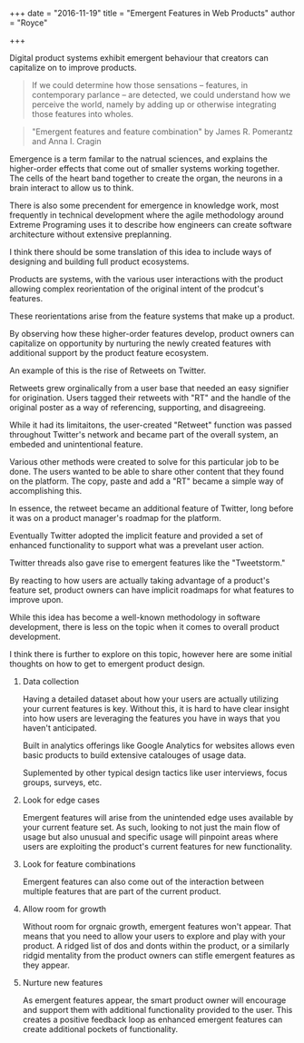 +++
date = "2016-11-19"
title = "Emergent Features in Web Products"
author = "Royce"

+++

Digital product systems exhibit emergent behaviour that creators can capitalize on to improve products. 

<!--more--> 

> If we could determine how those sensations – features, in contemporary parlance – are detected, we could understand how we perceive the world, namely by adding up or otherwise integrating those features into wholes.

> "Emergent features and feature combination" by James R. Pomerantz and Anna I. Cragin

Emergence is a term familar to the natrual sciences, and explains the higher-order effects that come out of smaller systems working together. The cells of the heart band together to create the organ, the neurons in a brain interact to allow us to think. 

There is also some precendent for emergence in knowledge work, most frequently in technical development where the agile methodology around Extreme Programing uses it to describe how engineers can create software architecture without extensive preplanning. 

I think there should be some translation of this idea to include ways of designing and building full product ecosystems. 

Products are systems, with the various user interactions with the product allowing complex reorientation of the original intent of the prodcut's features. 

These reorientations arise from the feature systems that make up a product.

By observing how these higher-order features develop, product owners can capitalize on opportunity by nurturing the newly created features with additional support by the product feature ecosystem. 

An example of this is the rise of Retweets on Twitter. 

Retweets grew orginalically from a user base that needed an easy signifier for origination. Users tagged their retweets with "RT" and the handle of the original poster as a way of referencing, supporting, and disagreeing. 

While it had its limitaitons, the user-created "Retweet" function was passed throughout Twitter's network and became part of the overall system, an embeded and unintentional feature. 

Various other methods were created to solve for this particular job to be done. The users wanted to be able to share other content that they found on the platform. The copy, paste and add a "RT" became a simple way of accomplishing this.

In essence, the retweet became an additional feature of Twitter, long before it was on a product manager's roadmap for the platform. 

Eventually Twitter adopted the implicit feature and provided a set of enhanced functionality to support what was a prevelant user action. 

Twitter threads also gave rise to emergent features like the "Tweetstorm."

By reacting to how users are actually taking advantage of a product's feature set, product owners can have implicit roadmaps for what features to improve upon. 

While this idea has become a well-known methodology in software development, there is less on the topic when it comes to overall product development. 

I think there is further to explore on this topic, however here are some initial thoughts on how to get to emergent product design. 

1. Data collection

	Having a detailed dataset about how your users are actually utilizing your current features is key. Without this, it is hard to have clear insight into how users are leveraging the features you have in ways that you haven't anticipated. 

	Built in analytics offerings like Google Analytics for websites allows even basic products to build extensive catalouges of usage data. 

	Suplemented by other typical design tactics like user interviews, focus groups, surveys, etc.

2. Look for edge cases

	Emergent features will arise from the unintended edge uses available by your current feature set. As such, looking to not just the main flow of usage but also unusual and specific usage will pinpoint areas where users are exploiting the product's current features for new functionality. 

3. Look for feature combinations

	Emergent features can also come out of the interaction between multiple features that are part of the current product. 

4. Allow room for growth

	Without room for orgnaic growth, emergent features won't appear. That means that you need to allow your users to explore and play with your product. A ridged list of dos and donts within the product, or a similarly ridgid mentality from the product owners can stifle emergent features as they appear.

5. Nurture new features

	As emergent features appear, the smart product owner will encourage and support them with additional functionality provided to the user. This creates a positive feedback loop as enhanced emergent features can create additional pockets of functionality.


